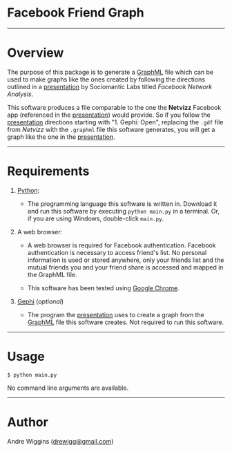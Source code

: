 Facebook Friend Graph
=====================

---

Overview
========

The purpose of this package is to generate a [GraphML][2] file
which can be used to make graphs like the ones created by following the 
directions outlined in a [presentation][1] by Sociomantic Labs titled 
*Facebook Network Analysis*.

This software produces a file comparable to the one the **Netvizz** Facebook 
app (referenced in the [presentation][1]) would provide. So if you follow the 
[presentation][1] directions starting with "1. Gephi: Open", replacing 
the `.gdf` file from *Netvizz* with the `.graphml` file this software generates, 
you will get a graph like the one in the [presentation][1].

---

Requirements
============

1. [Python](http://www.python.org/):

    - The programming language this software is written in. Download it and run 
    this software by executing `python main.py` in a terminal. Or, if you are 
    using Windows, double-click `main.py`.

2. A web browser:

    - A web browser is required for Facebook authentication. Facebook 
    authentication is necessary to access friend's list. No personal information 
    is used or stored anywhere, only your friends list and the mutual friends 
    you and your friend share is accessed and mapped in the GraphML file.

    - This software has been tested using [Google Chrome](http://www.google.com/chrome).

3. [Gephi](http://www.gephi.org) (*optional*)

    - The program the [presentation][1] uses to create a graph from the [GraphML][2] 
    file this software creates. Not required to run this software.

---

Usage
=====

`$ python main.py`

No command line arguments are available.

---

Author
======

Andre Wiggins (drewigg@gmail.com)

[1]: http://www.slideshare.net/sociomantic/facebook-network-analysis-using-gephi-3996673 "Facebook Network Analysis Using Gephi"
[2]: http://graphml.graphdrawing.org/ "GraphML"